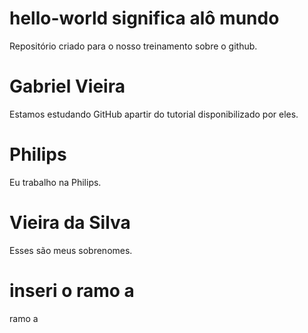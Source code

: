 # hello-world significa alô mundo
Repositório criado para o nosso treinamento sobre o github.
# Gabriel Vieira
Estamos estudando GitHub apartir do tutorial disponibilizado por eles.
# Philips
Eu trabalho na Philips.
# Vieira da Silva
Esses são meus sobrenomes.
# inseri o ramo a
ramo a

